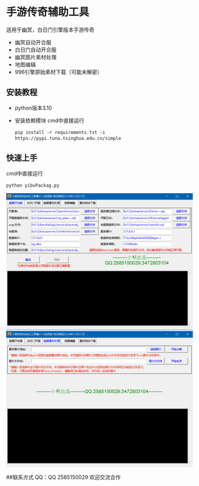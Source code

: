 # 手游传奇辅助工具
适用于幽冥，白日门引擎版本手游传奇

* 幽冥自动开合服
* 白日门自动开合服
* 幽冥图片素材处理
* 地图编辑
* 996引擎原始素材下载（可能未解密）

## 安装教程

* python版本3.10

* 安装依赖模块
  cmd中直接运行
  ```
  pip install -r requirements.txt -i https://pypi.tuna.tsinghua.edu.cn/simple
  ```

## 快速上手
cmd中直接运行
```
python yibuPackag.py
```
![示例图片](./images/image_1.png)
![示例图片](./images/image_2.png)

##联系方式
QQ：QQ 2585150029
欢迎交流合作





